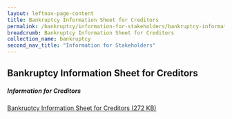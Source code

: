 ```yaml
---
layout: leftnav-page-content
title: Bankruptcy Information Sheet for Creditors
permalink: /bankruptcy/information-for-stakeholders/bankruptcy-information-sheet-for-creditors/
breadcrumb: Bankruptcy Information Sheet for Creditors
collection_name: bankruptcy
second_nav_title: "Information for Stakeholders"
---
```


Bankruptcy Information Sheet for Creditors
---
##### **Information for Creditors** <br>
[Bankruptcy Information Sheet for Creditors (272 KB)]()
